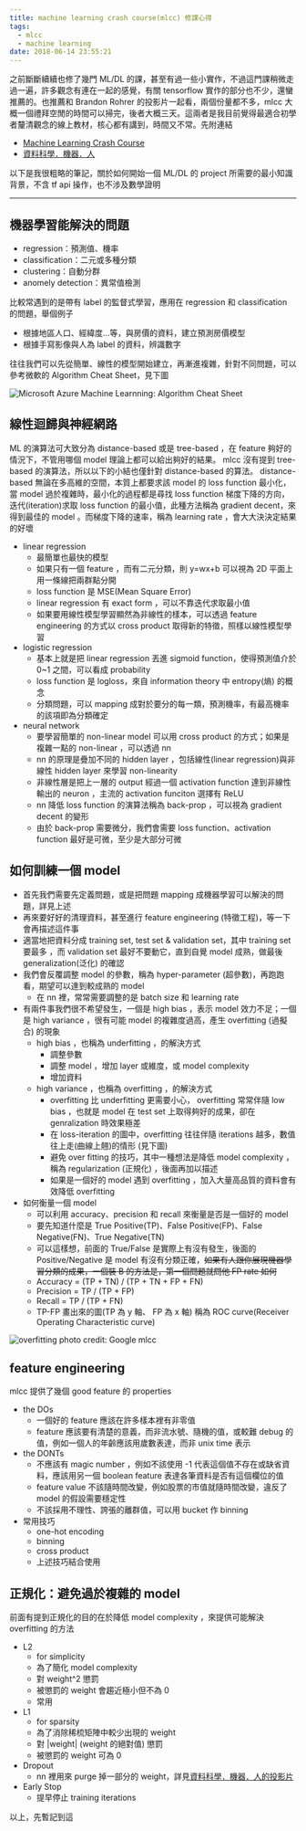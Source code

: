 ```yaml
---
title: machine learning crash course(mlcc) 修課心得
tags:
  - mlcc
  - machine learning
date: 2018-06-14 23:55:21
---
```



之前斷斷續續也修了幾門 ML/DL 的課，甚至有過一些小實作，不過這門課稍微走過一遍，許多觀念有連在一起的感覺，有關 tensorflow 實作的部分也不少，還蠻推薦的。也推薦和 Brandon Rohrer 的投影片一起看，兩個份量都不多，mlcc 大概一個禮拜空閒的時間可以掃完，後者大概三天。這兩者是我目前覺得最適合初學者釐清觀念的線上教材，核心都有講到，時間又不常。先附連結
- [Machine Learning Crash Course](https://developers.google.com/machine-learning/crash-course/) 
- [資料科學．機器．人](https://brohrer.mcknote.com/zh-Hant/)

以下是我很粗略的筆記，關於如何開始一個 ML/DL 的 project 所需要的最小知識背景，不含 tf api 操作，也不涉及數學證明

---

## 機器學習能解決的問題
- regression：預測值、機率
- classification：二元或多種分類
- clustering：自動分群
- anomely detection：異常值檢測

比較常遇到的是帶有 label 的監督式學習，應用在 regression 和 classification 的問題，舉個例子
- 根據地區人口、經緯度…等，與房價的資料，建立預測房價模型
- 根據手寫影像與人為 label 的資料，辨識數字

往往我們可以先從簡單、線性的模型開始建立，再漸進複雜，針對不同問題，可以參考微軟的 Algorithm Cheat Sheet，見下圖

![Microsoft Azure Machine Learnning: Algorithm Cheat Sheet](https://docs.microsoft.com/zh-tw/azure/machine-learning/studio/media/algorithm-cheat-sheet/machine-learning-algorithm-cheat-sheet-small_v_0_6-01.png)

## 線性迴歸與神經網路

ML 的演算法可大致分為 distance-based 或是 tree-based ，在 feature 夠好的情況下，不管用哪個 model 理論上都可以給出夠好的結果。 mlcc 沒有提到 tree-based 的演算法，所以以下的小結也僅針對 distance-based 的算法。 distance-based  無論在多高維的空間，本質上都要求該 model 的 loss function 最小化，當 model 過於複雜時，最小化的過程都是尋找 loss function 梯度下降的方向，迭代(iteration)求取 loss function 的最小值，此種方法稱為 gradient decent，來得到最佳的 model 。而梯度下降的速率，稱為 learning rate ，會大大決決定結果的好壞

- linear regression
    - 最簡單也最快的模型
    - 如果只有一個 feature ，而有二元分類，則 y=wx+b  可以視為 2D 平面上用一條線把兩群點分開
    - loss function 是 MSE(Mean Square Error)
    - linear regression 有 exact form ，可以不靠迭代求取最小值
    - 如果要用線性模型學習顯然為非線性的樣本，可以透過 feature engineering 的方式以 cross product 取得新的特徵，照樣以線性模型學習
- logistic regression
    - 基本上就是把 linear regression 丟進 sigmoid function，使得預測值介於 0~1 之間，可以看成 probability
    - loss function 是 logloss，來自 information theory 中 entropy(熵) 的概念
    - 分類問題，可以 mapping 成對於要分的每一類，預測機率，有最高機率的該項即為分類確定
- neural network
    - 要學習簡單的 non-linear model 可以用 cross product 的方式；如果是複雜一點的 non-linear ，可以透過 nn
    - nn 的原理是疊加不同的 hidden layer ，包括線性(linear regression)與非線性 hidden layer 來學習 non-linearity
    - 非線性層是把上一層的 output 經過一個  activation function 達到非線性輸出的 neuron ，主流的 activation funciton 選擇有 ReLU
    - nn 降低 loss function 的演算法稱為 back-prop ，可以視為 gradient decent 的變形
    - 由於 back-prop 需要微分，我們會需要 loss function、activation function 最好是可微，至少是大部分可微

## 如何訓練一個 model

- 首先我們需要先定義問題，或是把問題 mapping 成機器學習可以解決的問題，詳見上述
- 再來要好好的清理資料，甚至進行 feature engineering (特徵工程)，等一下會再描述這件事
- 適當地把資料分成 training set, test set & validation set，其中 training set 要最多 ，而 validation set 最好不要動它，直到自覺 model 成熟，做最後 generalization(泛化) 的確認
- 我們會反覆調整 model 的參數，稱為 hyper-parameter (超參數)，再跑跑看，期望可以達到較成熟的 model 
    - 在 nn 裡，常常需要調整的是 batch size 和 learning rate
- 有兩件事我們很不希望發生，一個是 high bias ，表示 model 效力不足；一個是 high variance ，很有可能 model 的複雜度過高，產生 overfitting (過擬合) 的現象
    - high bias ，也稱為 underfitting ，的解決方式
        - 調整參數
        - 調整 model ，增加 layer 或維度，或 model complexity
        - 增加資料
    - high variance ，也稱為 overfitting ，的解決方式
        - overfitting 比 underfitting 更需要小心， overfitting 常常伴隨 low bias ，也就是 model 在 test set 上取得夠好的成果，卻在 genralization 時效果極差 
        - 在 loss-iteration 的圖中，overfitting 往往伴隨 iterations 越多，數值往上走(曲線上翹)的情形 (見下圖)
        - 避免 over fitting 的技巧，其中一種想法是降低 model complexity ，稱為 regularization (正規化) ，後面再加以描述
        - 如果是一個好的 model 遇到 overfitting ，加入大量高品質的資料會有效降低 overfitting
- 如何衡量一個 model
    - 可以利用 accuracy、precision 和 recall 來衡量是否是一個好的 model
    - 要先知道什麼是 True Positive(TP)、False Positive(FP)、False Negative(FN)、True Negative(TN)
    - 可以這樣想，前面的 True/False 是實際上有沒有發生，後面的 Positive/Negative 是 model 有沒有分類正確，~~如果有人跟你展現機器學習分類的成果，一個裝 B 的方法是，第一個問題就問他 FP rate 如何~~
    - Accuracy = (TP + TN) / (TP + TN + FP + FN)
    - Precision = TP / (TP + FP)
    - Recall = TP / (TP + FN)
    - TP-FP 畫出來的圖(TP 為 y 軸、 FP 為 x 軸) 稱為 ROC curve(Receiver Operating Characteristic curve)

![overfitting](https://i.imgur.com/bPT3Xxa.png)
photo credit: Google mlcc

## feature engineering

mlcc 提供了幾個 good feature 的 properties

- the DOs
    - 一個好的 feature 應該在許多樣本裡有非零值
    - feature 應該要有清楚的意義，而非流水號、隨機的值，或較難 debug 的值，例如一個人的年齡應該用歲數表達，而非 unix time 表示
- the DONTs
    - 不應該有 magic number ，例如不該使用 -1 代表這個值不存在或缺省資料，應該用另一個 boolean feature 表達各筆資料是否有這個欄位的值
    - feature value 不該隨時間改變，例如股票的市值就隨時間改變，違反了 model 的假設需要穩定性
    - 不該採用不理性、誇張的離群值，可以用 bucket 作 binning
- 常用技巧
    - one-hot encoding
    - binning
    - cross product
    - 上述技巧結合使用

## 正規化：避免過於複雜的 model

前面有提到正規化的目的在於降低 model complexity ，來提供可能解決 overfitting 的方法

- L2
    - for simplicity
    - 為了簡化 model complexity
    - 對 weight^2 懲罰
    - 被懲罰的 weight 會趨近極小但不為 0
    - 常用
- L1
    - for sparsity
    - 為了消除稀梳矩陣中較少出現的 weight
    - 對 |weight| (weight 的絕對值) 懲罰
    - 被懲罰的 weight 可為 0
- Dropout
    - nn 裡用來 purge 掉一部分的 weight，詳見[資料科學．機器．人的投影片](https://brohrer.mcknote.com/zh-Hant/how_machine_learning_works/how_neural_networks_work.html)
- Early Stop
    - 提早停止 training iterations

以上，先暫記到這

